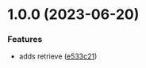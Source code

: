 # 1.0.0 (2023-06-20)


### Features

* adds retrieve ([e533c21](https://github.com/kleinfreund/retrieve/commit/e533c219bbe7455d5a44b9728397b671935140f8))
